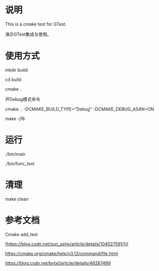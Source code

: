 # 说明

This is a cmake test for GTest.

演示GTest集成与使用。

# 使用方式

mkdir build

cd build

cmake ..

开Debug模式命令

cmake .. -DCMAKE_BUILD_TYPE="Debug" -DCMAKE_DEBUG_ASAN=ON

make -j16

# 运行

./bin/main

./bin/func_test

# 清理

make clean

# 参考文档

Cmake add_test

[https://blog.csdn.net/sun_ashe/article/details/104527591/]()

https://cmake.org/cmake/help/v3.12/command/file.html

https://blog.csdn.net/bytxl/article/details/48287499
